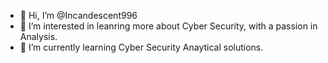 - 👋 Hi, I’m @Incandescent996
- 👀 I’m interested in leanring more about Cyber Security, with a passion in Analysis.
- 🌱 I’m currently learning Cyber Security Anaytical solutions.


<!---
Incandescent996/Incandescent996 is a ✨ special ✨ repository because its `README.md` (this file) appears on your GitHub profile.
You can click the Preview link to take a look at your changes.
--->
